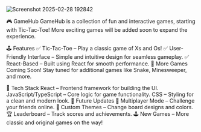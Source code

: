 
![Screenshot 2025-02-28 192842](https://github.com/user-attachments/assets/a4345ff2-51ce-4468-80e9-f69ce5deed17)

🎮 GameHub
GameHub is a collection of fun and interactive games, starting with Tic-Tac-Toe! More exciting games will be added soon to expand the experience.

🕹 Features
✅ Tic-Tac-Toe – Play a classic game of Xs and Os!
✅ User-Friendly Interface – Simple and intuitive design for seamless gameplay.
✅ React-Based – Built using React for smooth performance.
🚀 More Games Coming Soon! Stay tuned for additional games like Snake, Minesweeper, and more.

🔧 Tech Stack
React – Frontend framework for building the UI.
JavaScript/TypeScript – Core logic for game functionality.
CSS – Styling for a clean and modern look.
📌 Future Updates
🎲 Multiplayer Mode – Challenge your friends online.
🎨 Custom Themes – Change board designs and colors.
🏆 Leaderboard – Track scores and achievements.
🕹 New Games – More classic and original games on the way!
